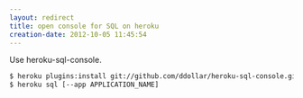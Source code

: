 ```yaml
---
layout: redirect
title: open console for SQL on heroku
creation-date: 2012-10-05 11:45:54
---
```

Use heroku-sql-console.

```bash
$ heroku plugins:install git://github.com/ddollar/heroku-sql-console.git
$ heroku sql [--app APPLICATION_NAME]
```
